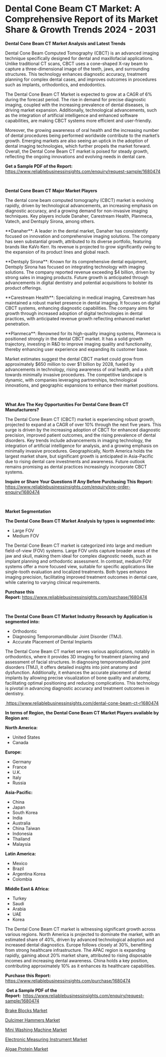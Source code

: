 <p><h1>Dental Cone Beam CT Market: A Comprehensive Report of its Market Share & Growth Trends 2024 - 2031</h1></p><p><strong>Dental Cone Beam CT Market Analysis and Latest Trends</strong></p>
<p><p>Dental Cone Beam Computed Tomography (CBCT) is an advanced imaging technique specifically designed for dental and maxillofacial applications. Unlike traditional CT scans, CBCT uses a cone-shaped X-ray beam to capture a three-dimensional image of the teeth, jaws, and surrounding structures. This technology enhances diagnostic accuracy, treatment planning for complex dental cases, and improves outcomes in procedures such as implants, orthodontics, and endodontics.</p><p>The Dental Cone Beam CT Market is expected to grow at a CAGR of 6% during the forecast period. The rise in demand for precise diagnostic imaging, coupled with the increasing prevalence of dental diseases, is driving market expansion. Additionally, technological advancements, such as the integration of artificial intelligence and enhanced software capabilities, are making CBCT systems more efficient and user-friendly. </p><p>Moreover, the growing awareness of oral health and the increasing number of dental procedures being performed worldwide contribute to the market’s growth. Emerging markets are also seeing an uptick in the adoption of dental imaging technologies, which further propels the market forward. Overall, the Dental Cone Beam CT market is poised for steady growth, reflecting the ongoing innovations and evolving needs in dental care.</p></p>
<p><strong>Get a Sample PDF of the Report:&nbsp;</strong> <a href="https://www.reliablebusinessinsights.com/enquiry/request-sample/1680474?utm_campaign=1109&utm_medium=2&utm_source=Github&utm_content=ia&utm_term=16122024&utm_id=dental-cone-beam-ct">https://www.reliablebusinessinsights.com/enquiry/request-sample/1680474</a></p>
<p>&nbsp;</p>
<p><strong>Dental Cone Beam CT Major Market Players</strong></p>
<p><p>The dental cone beam computed tomography (CBCT) market is evolving rapidly, driven by technological advancements, an increasing emphasis on diagnostic accuracy, and a growing demand for non-invasive imaging techniques. Key players include Danaher, Carestream Health, Planmeca, Vatech, and Dentsply Sirona, among others.</p><p>**Danaher**: A leader in the dental market, Danaher has consistently focused on innovation and comprehensive imaging solutions. The company has seen substantial growth, attributed to its diverse portfolio, featuring brands like KaVo Kerr. Its revenue is projected to grow significantly owing to the expansion of its product lines and global reach.</p><p>**Dentsply Sirona**: Known for its comprehensive dental equipment, Dentsply Sirona has focused on integrating technology with imaging solutions. The company reported revenue exceeding $4 billion, driven by strong sales in imaging products. Future growth is anticipated through advancements in digital dentistry and potential acquisitions to bolster its product offerings.</p><p>**Carestream Health**: Specializing in medical imaging, Carestream has maintained a robust market presence in dental imaging. It focuses on digital CBCT systems, enhancing diagnostic capabilities. The company aims for growth through increased adoption of digital technologies in dental practices, with anticipated revenue growth reflecting enhanced market penetration.</p><p>**Planmeca**: Renowned for its high-quality imaging systems, Planmeca is positioned strongly in the dental CBCT market. It has a solid growth trajectory, investing in R&D to improve imaging quality and functionality, thereby enhancing user experience and expanding its customer base.</p><p>Market estimates suggest the dental CBCT market could grow from approximately $650 million to over $1 billion by 2028, fueled by advancements in technology, rising awareness of oral health, and a shift towards minimally invasive procedures. The competitive landscape is dynamic, with companies leveraging partnerships, technological innovations, and geographic expansions to enhance their market positions.</p></p>
<p>&nbsp;</p>
<p><strong>What Are The Key Opportunities For Dental Cone Beam CT Manufacturers?</strong></p>
<p><p>The Dental Cone Beam CT (CBCT) market is experiencing robust growth, projected to expand at a CAGR of over 10% through the next five years. This surge is driven by the increasing adoption of CBCT for enhanced diagnostic precision, improved patient outcomes, and the rising prevalence of dental disorders. Key trends include advancements in imaging technology, the integration of artificial intelligence for analysis, and a growing emphasis on minimally invasive procedures. Geographically, North America holds the largest market share, but significant growth is anticipated in Asia-Pacific due to rising dental care investments and awareness. Future outlook remains promising as dental practices increasingly incorporate CBCT systems.</p></p>
<p><strong>Inquire or Share Your Questions If Any Before Purchasing This Report:</strong> <a href="https://www.reliablebusinessinsights.com/enquiry/pre-order-enquiry/1680474?utm_campaign=1109&utm_medium=2&utm_source=Github&utm_content=ia&utm_term=16122024&utm_id=dental-cone-beam-ct">https://www.reliablebusinessinsights.com/enquiry/pre-order-enquiry/1680474</a></p>
<p>&nbsp;</p>
<p><strong>Market Segmentation</strong></p>
<p><strong>The Dental Cone Beam CT Market Analysis by types is segmented into:</strong></p>
<p><ul><li>Large FOV</li><li>Medium FOV</li></ul></p>
<p><p>The Dental Cone Beam CT market is categorized into large and medium field-of-view (FOV) systems. Large FOV units capture broader areas of the jaw and skull, making them ideal for complex diagnostic needs, such as implant planning and orthodontic assessment. In contrast, medium FOV systems offer a more focused view, suitable for specific applications like single-tooth evaluation and localized treatments. Both types enhance imaging precision, facilitating improved treatment outcomes in dental care, while catering to varying clinical requirements.</p></p>
<p><strong>Purchase this Report:&nbsp;</strong><a href="https://www.reliablebusinessinsights.com/purchase/1680474?utm_campaign=1109&utm_medium=2&utm_source=Github&utm_content=ia&utm_term=16122024&utm_id=dental-cone-beam-ct">https://www.reliablebusinessinsights.com/purchase/1680474</a></p>
<p>&nbsp;</p>
<p><strong>The Dental Cone Beam CT Market Industry Research by Application is segmented into:</strong></p>
<p><ul><li>Orthodontic</li><li>Diagnosing Temporomandibular Joint Disorder (TMJ).</li><li>Accurate Placement of Dental Implants</li></ul></p>
<p><p>The Dental Cone Beam CT market serves various applications, notably in orthodontics, where it provides 3D imaging for treatment planning and assessment of facial structures. In diagnosing temporomandibular joint disorders (TMJ), it offers detailed insights into joint anatomy and dysfunction. Additionally, it enhances the accurate placement of dental implants by allowing precise visualization of bone quality and anatomy, facilitating optimal positioning and reducing complications. This technology is pivotal in advancing diagnostic accuracy and treatment outcomes in dentistry.</p></p>
<p><a href="https://www.reliablebusinessinsights.com/dental-cone-beam-ct-r1680474?utm_campaign=1109&utm_medium=2&utm_source=Github&utm_content=ia&utm_term=16122024&utm_id=dental-cone-beam-ct">&nbsp;https://www.reliablebusinessinsights.com/dental-cone-beam-ct-r1680474</a></p>
<p><strong>In terms of Region, the Dental Cone Beam CT Market Players available by Region are:</strong></p>
<p>
    <p> <strong> North America: </strong>
        <ul>
            <li>United States</li>
            <li>Canada</li>
        </ul>
        </p> 
    <p> <strong> Europe: </strong>
        <ul>
            <li>Germany</li>
            <li>France</li>
            <li>U.K.</li>
            <li>Italy</li>
            <li>Russia</li>
        </ul>
        </p> 
    <p> <strong> Asia-Pacific: </strong>
        <ul>
            <li>China</li>
            <li>Japan</li>
            <li>South Korea</li>
            <li>India</li>
            <li>Australia</li>
            <li>China Taiwan</li>
            <li>Indonesia</li>
            <li>Thailand</li>
            <li>Malaysia</li>
        </ul>
        </p> 
    <p> <strong> Latin America: </strong>
        <ul>
            <li>Mexico</li>
            <li>Brazil</li>
            <li>Argentina Korea</li>
            <li>Colombia</li>
        </ul>
        </p> 
    <p> <strong> Middle East & Africa: </strong>
        <ul>
            <li>Turkey</li>
            <li>Saudi</li>
            <li>Arabia</li>
            <li>UAE</li>
            <li>Korea</li>
        </ul>
    </p>
    </p>
<p><p>The Dental Cone Beam CT market is witnessing significant growth across various regions. North America is projected to dominate the market, with an estimated share of 40%, driven by advanced technological adoption and increased dental diagnostics. Europe follows closely at 30%, benefiting from strong healthcare infrastructure. The APAC region is expanding rapidly, gaining about 20% market share, attributed to rising disposable incomes and increasing dental awareness. China holds a key position, contributing approximately 10% as it enhances its healthcare capabilities.</p></p>
<p><strong>Purchase this Report: </strong><a href="https://www.reliablebusinessinsights.com/purchase/1680474?utm_campaign=1109&utm_medium=2&utm_source=Github&utm_content=ia&utm_term=16122024&utm_id=dental-cone-beam-ct">https://www.reliablebusinessinsights.com/purchase/1680474</a></p>
<p>&nbsp;<strong>Get a Sample PDF of the Report:&nbsp;&nbsp;</strong><a href="https://www.reliablebusinessinsights.com/enquiry/request-sample/1680474?utm_campaign=1109&utm_medium=2&utm_source=Github&utm_content=ia&utm_term=16122024&utm_id=dental-cone-beam-ct">https://www.reliablebusinessinsights.com/enquiry/request-sample/1680474</a></p>
<p><strong></strong></p>
<p><p><a href="https://www.linkedin.com/pulse/decoding-brake-blocks-market-dynamics-strategic-imperatives-eojke?utm_campaign=1109&utm_medium=2&utm_source=Github&utm_content=ia&utm_term=16122024&utm_id=dental-cone-beam-ct">Brake Blocks Market</a></p><p><a href="https://www.linkedin.com/pulse/evalua-mark-research-ptwwe?utm_campaign=1109&utm_medium=2&utm_source=Github&utm_content=ia&utm_term=16122024&utm_id=dental-cone-beam-ct">Dulcimer Hammers Market</a></p><p><a href="https://www.linkedin.com/pulse/p-factrackr-ho6he?utm_campaign=1109&utm_medium=2&utm_source=Github&utm_content=ia&utm_term=16122024&utm_id=dental-cone-beam-ct">Mini Washing Machine Market</a></p><p><a href="https://github.com/mcfred89/Market-Research-Report-List-1/blob/main/electronic-measuring-instrument-market.md?utm_campaign=1109&utm_medium=2&utm_source=Github&utm_content=ia&utm_term=16122024&utm_id=dental-cone-beam-ct">Electronic Measuring Instrument Market</a></p><p><a href="https://www.linkedin.com/pulse/thorough-analysis-algae-protein-market-itsindustrys-q0p4e?utm_campaign=1109&utm_medium=2&utm_source=Github&utm_content=ia&utm_term=16122024&utm_id=dental-cone-beam-ct">Algae Protein Market</a></p></p>